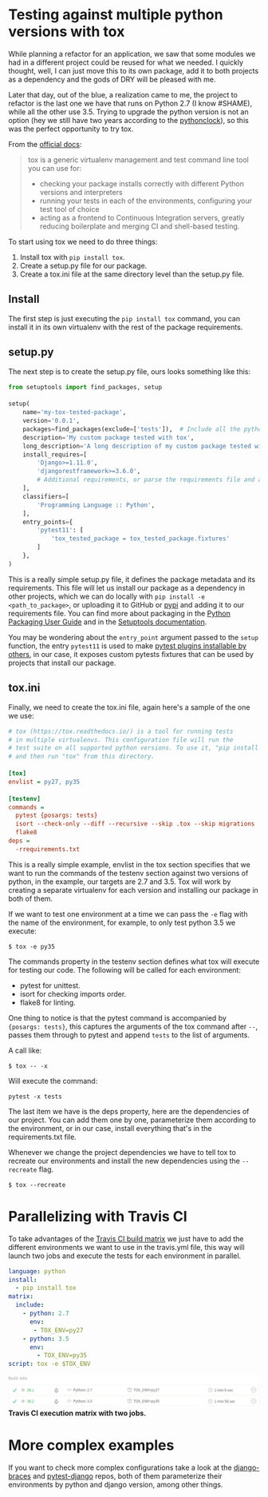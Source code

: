 # Testing against multiple python versions with tox

While planning a refactor for an application, we saw that some modules we had
in a different project could be reused for what we needed. I quickly thought,
well, I can just move this to its own package, add it to both projects as a
dependency and the gods of DRY will be pleased with me.

Later that day, out of the blue, a realization came to me, the project to
refactor is the last one we have that runs on Python 2.7 (I know #SHAME),
while all the other use 3.5. Trying to upgrade the python version is
not an option (hey we still have two years according to the
[pythonclock](https://pythonclock.org/)), so this was the perfect opportunity to
try tox.

From the [official docs](https://tox.readthedocs.io/en/latest/):

> tox is a generic virtualenv management and test command line tool you can use for:
>
> - checking your package installs correctly with different Python versions and interpreters
> - running your tests in each of the environments, configuring your test tool of choice
> - acting as a frontend to Continuous Integration servers, greatly reducing boilerplate and merging CI and shell-based testing.

To start using tox we need to do three things:

1. Install tox with `pip install tox`.
2. Create a setup.py file for our package.
3. Create a tox.ini file at the same directory level than the setup.py file.

## Install
The first step is just executing the `pip install tox` command, you can install
it in its own virtualenv with the rest of the package requirements.

## setup.py

The next step is to create the setup.py file, ours looks something like this:

```python
from setuptools import find_packages, setup

setup(
    name='my-tox-tested-package',
    version='0.0.1',
    packages=find_packages(exclude=['tests']),  # Include all the python modules except `tests`.
    description='My custom package tested with tox',
    long_description='A long description of my custom package tested with tox',
    install_requires=[
        'Django>=1.11.0',
        'djangorestframework>=3.6.0',
        # Additional requirements, or parse the requirements file and add it here
    ],
    classifiers=[
        'Programming Language :: Python',
    ],
    entry_points={
        'pytest11': [
            'tox_tested_package = tox_tested_package.fixtures'
        ]
    },
)
```

This is a really simple setup.py file, it defines the package metadata and
its requirements. This file will let us install our package as a dependency
in other projects, which we can do locally with `pip install -e <path_to_package>`,
or uploading it to GitHub or [pypi](https://pypi.python.org/pypi) and adding it
to our requirements file. You can find more about packaging in the
[Python Packaging User Guide](https://packaging.python.org/) and in the
[Setuptools documentation](https://setuptools.readthedocs.io/en/latest/index.html).

You may be wondering about the `entry_point` argument passed to the `setup` function,
the entry `pytest11` is used to make
[pytest plugins installable by others](https://docs.pytest.org/en/latest/writing_plugins.html#making-your-plugin-installable-by-others),
in our case, it exposes custom pytests fixtures that can be used by projects that install our package.

## tox.ini

Finally, we need to create the tox.ini file, again here's a sample of the one we
use:

```ini
# tox (https://tox.readthedocs.io/) is a tool for running tests
# in multiple virtualenvs. This configuration file will run the
# test suite on all supported python versions. To use it, "pip install tox"
# and then run "tox" from this directory.

[tox]
envlist = py27, py35

[testenv]
commands =
  pytest {posargs: tests}
  isort --check-only --diff --recursive --skip .tox --skip migrations
  flake8
deps =
  -rrequirements.txt
```

This is a really simple example, envlist in the tox section specifies that
we want to run the commands of the testenv section against two versions of
python, in the example, our targets are 2.7 and 3.5. Tox will work by creating
a separate virtualenv for each version and installing our package in both of them.

If we want to test one environment at a time we can pass the `-e` flag
with the name of the environment, for example, to only test python 3.5 we
execute:

```
$ tox -e py35
```

The commands property in the testenv section defines what tox will execute for
testing our code. The following will be called for each environment:

- pytest for unittest.
- isort for checking imports order.
- flake8 for linting.

One thing to notice is that the pytest command is accompanied by
`{posargs: tests}`, this captures the arguments of the tox command after
`--`, passes them through to pytest and append `tests` to the list of arguments.

A call like:

```
$ tox -- -x
```

Will execute the command:

```
pytest -x tests
```

The last item we have is the deps property, here are the dependencies of
our project. You can add them one by one, parameterize them according to the
environment, or in our case, install everything that's in the
requirements.txt file.

Whenever we change the project dependencies we have to tell tox to recreate our
environments and install the new dependencies using the `--recreate` flag.

```
$ tox --recreate
```

# Parallelizing with Travis CI

To take advantages of the
[Travis CI build matrix](https://docs.travis-ci.com/user/customizing-the-build/#Build-Matrix)
we just have to add the different environments we want to use in the
travis.yml file, this way will launch two jobs and execute the tests for each
environment in parallel.

```yaml
language: python
install:
  - pip install tox
matrix:
  include:
    - python: 2.7
      env:
       - TOX_ENV=py27
    - python: 3.5
      env:
        - TOX_ENV=py35
script: tox -e $TOX_ENV
```

![travis](travis.png)
**Travis CI execution matrix with two jobs.**

# More complex examples

If you want to check more complex configurations take a look at the
[django-braces](https://github.com/brack3t/django-braces/blob/master/tox.ini)
and [pytest-django](https://github.com/pytest-dev/pytest-django/blob/master/tox.ini)
repos, both of them parameterize their environments by python and django
version, among other things.
